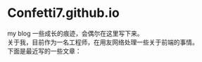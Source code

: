 # Confetti7.github.io
my blog
一些成长的痕迹，会偶尔在这里写下来。<br/>
关于我，目前作为一名工程师，在用友网络处理一些关于前端的事情。<br/>
下面是最近写的一些文章：
